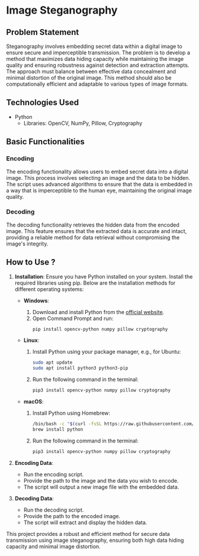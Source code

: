 # Image Steganography

## Problem Statement
Steganography involves embedding secret data within a digital image to ensure secure and imperceptible transmission. The problem is to develop a method that maximizes data hiding capacity while maintaining the image quality and ensuring robustness against detection and extraction attempts. The approach must balance between effective data concealment and minimal distortion of the original image. This method should also be computationally efficient and adaptable to various types of image formats.

## Technologies Used
- Python
  - Libraries: OpenCV, NumPy, Pillow, Cryptography

## Basic Functionalities

### Encoding
The encoding functionality allows users to embed secret data into a digital image. This process involves selecting an image and the data to be hidden. The script uses advanced algorithms to ensure that the data is embedded in a way that is imperceptible to the human eye, maintaining the original image quality.

### Decoding
The decoding functionality retrieves the hidden data from the encoded image. This feature ensures that the extracted data is accurate and intact, providing a reliable method for data retrieval without compromising the image's integrity.

## How to Use ?

1. **Installation**: Ensure you have Python installed on your system. Install the required libraries using pip. Below are the installation methods for different operating systems:

   - **Windows**:
     1. Download and install Python from the [official website](https://www.python.org/downloads/windows/).
     2. Open Command Prompt and run:
        ```bash
        pip install opencv-python numpy pillow cryptography
        ```

   - **Linux**:
     1. Install Python using your package manager, e.g., for Ubuntu:
        ```bash
        sudo apt update
        sudo apt install python3 python3-pip
        ```
     2. Run the following command in the terminal:
        ```bash
        pip3 install opencv-python numpy pillow cryptography
        ```

   - **macOS**:
     1. Install Python using Homebrew:
        ```bash
        /bin/bash -c "$(curl -fsSL https://raw.githubusercontent.com/Homebrew/install/HEAD/install.sh)"
        brew install python
        ```
     2. Run the following command in the terminal:
        ```bash
        pip3 install opencv-python numpy pillow cryptography
        ```

2. **Encoding Data**:
   - Run the encoding script.
   - Provide the path to the image and the data you wish to encode.
   - The script will output a new image file with the embedded data.

3. **Decoding Data**:
   - Run the decoding script.
   - Provide the path to the encoded image.
   - The script will extract and display the hidden data.

This project provides a robust and efficient method for secure data transmission using image steganography, ensuring both high data hiding capacity and minimal image distortion.
